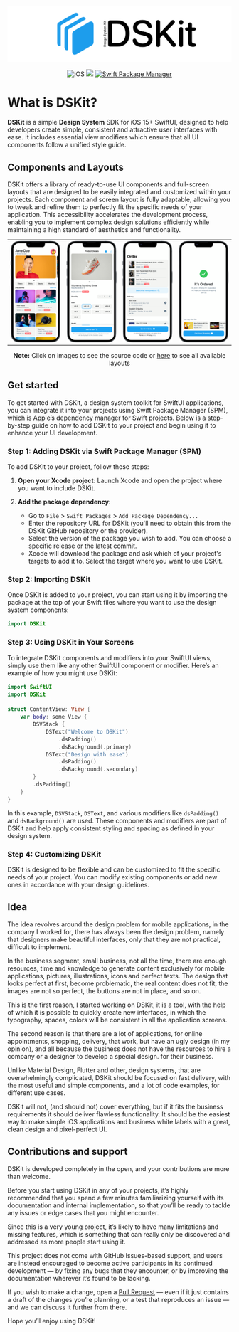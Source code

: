 

<p align="center">
    <img src="Content/Images/Logo.png" width="528" max-width="100%" alt="DSKit"/>
</p>
<p align="center">
    <img src="https://img.shields.io/badge/iOS-15+-brightgreen.svg?style=flat" alt="iOS"/>
    <img src="https://img.shields.io/badge/SwiftUI-3.0-brightgreen.svg"/>
    <a href="https://swift.org/package-manager">
        <img src="https://img.shields.io/badge/spm-compatible-brightgreen.svg?style=flat" alt="Swift Package Manager"/>
    </a>
</p>



# What is DSKit?

**DSKit** is a simple **Design System** SDK for iOS 15+ SwiftUI, designed to help developers create simple, consistent and attractive user interfaces with ease. It includes essential view modifiers which ensure that all UI components follow a unified style guide. 

## Components and Layouts

DSKit offers a library of ready-to-use UI components and full-screen layouts that are designed to be easily integrated and customized within your projects. Each component and screen layout is fully adaptable, allowing you to tweak and refine them to perfectly fit the specific needs of your application. This accessibility accelerates the development process, enabling you to implement complex design solutions efficiently while maintaining a high standard of aesthetics and functionality.

<table>
<tr>
<td><a href="DSKitExplorer/Screens/HomeScreen.swift"><img src="Content/Screenshots/HomeScreen3.screenshot_framed.png"></a></td>
<td><a href="DSKitExplorer/Screens/ItemDetails.swift"><img src="Content/Screenshots/ItemDetails2.screenshot_framed.png"></a></td>
<td><a href="DSKitExplorer/Screens/Order.swift"><img src="Content/Screenshots/Order1.screenshot_framed.png"></a></td>
<td><a href="DSKitExplorer/Screens/Order.swift"><img src="Content/Screenshots/Order4.screenshot_framed.png"></a></td>
</tr>
</table>
<p align="center"><b>Note:</b> Click on images to see the source code or <a href="ScreensGallery.md">here</a> to see all available layouts</p>

## Get started 

To get started with DSKit, a design system toolkit for SwiftUI applications, you can integrate it into your projects using Swift Package Manager (SPM), which is Apple’s dependency manager for Swift projects. Below is a step-by-step guide on how to add DSKit to your project and begin using it to enhance your UI development.

### Step 1: Adding DSKit via Swift Package Manager (SPM)
To add DSKit to your project, follow these steps:

1. **Open your Xcode project**: Launch Xcode and open the project where you want to include DSKit.

2. **Add the package dependency**:
   - Go to `File` > `Swift Packages` > `Add Package Dependency...`
   - Enter the repository URL for DSKit (you'll need to obtain this from the DSKit GitHub repository or the provider).
   - Select the version of the package you wish to add. You can choose a specific release or the latest commit.
   - Xcode will download the package and ask which of your project's targets to add it to. Select the target where you want to use DSKit.

### Step 2: Importing DSKit
Once DSKit is added to your project, you can start using it by importing the package at the top of your Swift files where you want to use the design system components:

```swift
import DSKit
```

### Step 3: Using DSKit in Your Screens
To integrate DSKit components and modifiers into your SwiftUI views, simply use them like any other SwiftUI component or modifier. Here’s an example of how you might use DSKit:

```swift
import SwiftUI
import DSKit

struct ContentView: View {
    var body: some View {
        DSVStack {
            DSText("Welcome to DSKit")
                .dsPadding()
                .dsBackground(.primary)
            DSText("Design with ease")
                .dsPadding()
                .dsBackground(.secondary)
        }
        .dsPadding()
    }
}
```

In this example, `DSVStack`, `DSText`, and various modifiers like `dsPadding()` and `dsBackground()` are used. These components and modifiers are part of DSKit and help apply consistent styling and spacing as defined in your design system.

### Step 4: Customizing DSKit
DSKit is designed to be flexible and can be customized to fit the specific needs of your project. You can modify existing components or add new ones in accordance with your design guidelines.


## Idea

The idea revolves around the design problem for mobile applications, in the company I worked for, there has always been the design problem, namely that designers make beautiful interfaces, only that they are not practical, difficult to implement.

In the business segment, small business, not all the time, there are enough resources, time and knowledge to generate content exclusively for mobile applications, pictures, illustrations, icons and perfect texts. The design that looks perfect at first, become problematic, the real content does not fit, the images are not so perfect, the buttons are not in place, and so on.

This is the first reason, I started working on DSKit, it is a tool, with the help of which it is possible to quickly create new interfaces, in which the typography, spaces, colors will be consistent in all the application screens.

The second reason is that there are a lot of applications, for online appointments, shopping, delivery, that work, but have an ugly design (in my opinion), and all because the business does not have the resources to hire a company or a designer to develop a special design. for their business.

Unlike Material Design, Flutter and other, design systems, that are overwhelmingly complicated, DSKit should be focused on fast delivery, with the most useful and simple components, and a lot of code examples, for different use cases.

DSKit will not, (and should not) cover everything, but if it fits the business requirements it should deliver flawless functionality. It should be the easiest way to make simple iOS applications and business white labels with a great, clean design and pixel-perfect UI.


## Contributions and support

DSKit is developed completely in the open, and your contributions are more than welcome.

Before you start using DSKit in any of your projects, it’s highly recommended that you spend a few minutes familiarizing yourself with its documentation and internal implementation, so that you’ll be ready to tackle any issues or edge cases that you might encounter.

Since this is a very young project, it’s likely to have many limitations and missing features, which is something that can really only be discovered and addressed as more people start using it.

This project does not come with GitHub Issues-based support, and users are instead encouraged to become active participants in its continued development — by fixing any bugs that they encounter, or by improving the documentation wherever it’s found to be lacking.

If you wish to make a change, open a [Pull Request](https://github.com/imodeveloperlab/dskit/pulls) — even if it just contains a draft of the changes you’re planning, or a test that reproduces an issue — and we can discuss it further from there.

Hope you’ll enjoy using DSKit!
